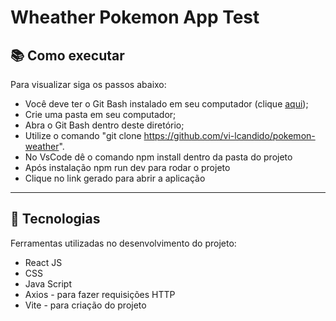 # Wheather Pokemon App Test

## :books: Como executar

Para visualizar siga os passos abaixo:

- Você deve ter o Git Bash instalado em seu computador (clique <a href="https://git-scm.com/download/win">aqui</a>);
- Crie uma pasta em seu computador;
- Abra o Git Bash dentro deste diretório;
- Utilize o comando "git clone https://github.com/vi-lcandido/pokemon-weather".
- No VsCode dê o comando npm install dentro da pasta do projeto
- Após instalação npm run dev para rodar o projeto
- Clique no link gerado para abrir a aplicação

---

## :hammer: Tecnologias

Ferramentas utilizadas no desenvolvimento do projeto:

- React JS
- CSS
- Java Script
- Axios - para fazer requisições HTTP
- Vite - para criação do projeto
